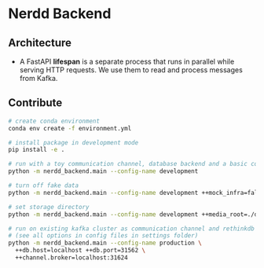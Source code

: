 # Nerdd Backend


## Architecture

* A FastAPI **lifespan** is a separate process that runs in parallel while serving HTTP
  requests. We use them to read and process messages from Kafka.

## Contribute

```sh
# create conda environment
conda env create -f environment.yml

# install package in development mode
pip install -e .

# run with a toy communication channel, database backend and a basic computational module (quickstart)
python -m nerdd_backend.main --config-name development

# turn off fake data
python -m nerdd_backend.main --config-name development ++mock_infra=false

# set storage directory
python -m nerdd_backend.main --config-name development ++media_root=./data

# run on existing kafka cluster as communication channel and rethinkdb database backend
# (see all options in config files in settings folder)
python -m nerdd_backend.main --config-name production \
  ++db.host=localhost ++db.port=31562 \
  ++channel.broker=localhost:31624
```